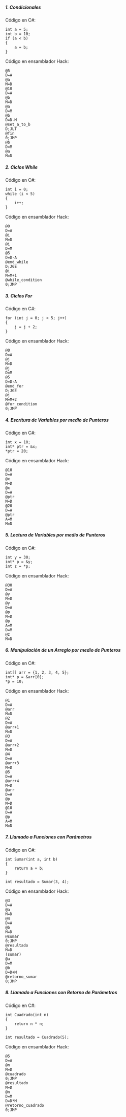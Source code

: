 ##### 1. Condicionales

Código en C#:
```
int a = 5;
int b = 10;
if (a < b)
{
    a = b;
}
```

Código en ensamblador Hack:
```
@5              
D=A
@a
M=D            
@10             
D=A
@b
M=D           
@a
D=M          
@b
D=D-M         
@set_a_to_b
D;JLT         
@fin
0;JMP           
@b
D=M            
@a
M=D             
```

##### 2. Ciclos While
   
Código en C#:
```
int i = 0;
while (i < 5)
{
    i++;
}
```

Código en ensamblador Hack:
```
@0
D=A
@i
M=D            
@i
D=M
@5
D=D-A          
@end_while
D;JGE          
@i
M=M+1           
@while_condition
0;JMP           
```

##### 3. Ciclos For

Código en C#:
```
for (int j = 0; j < 5; j++)
{
    j = j + 2;
}
```

Código en ensamblador Hack:
```
@0
D=A
@j
M=D             
@j
D=M
@5
D=D-A        
@end_for
D;JGE           
@j
M=M+2       
@for_condition
0;JMP          
```

##### 4. Escritura de Variables por medio de Punteros

Código en C#:
```
int x = 10;
int* ptr = &x;
*ptr = 20;  
```

Código en ensamblador Hack:
```
@10
D=A
@x
M=D           
@x
D=A
@ptr
M=D            
@20
D=A
@ptr
A=M         
M=D             
```
##### 5. Lectura de Variables por medio de Punteros

Código en C#:
```
int y = 30;
int* p = &y;
int z = *p;  
```

Código en ensamblador Hack:
```
@30
D=A
@y
M=D            
@y
D=A
@p
M=D            
@p
A=M            
D=M           
@z
M=D         
```
##### 6. Manipulación de un Arreglo por medio de Punteros

Código en C#:
```
int[] arr = {1, 2, 3, 4, 5};
int* p = &arr[0];
*p = 10;  
```

Código en ensamblador Hack:
```
@1
D=A
@arr
M=D            
@2
D=A
@arr+1
M=D
@3
D=A
@arr+2
M=D 
@4
D=A
@arr+3
M=D
@5
D=A
@arr+4
M=D            
@arr
D=A
@p
M=D           
@10
D=A
@p
A=M        
M=D         
```
##### 7. Llamado a Funciones con Parámetros

Código en C#:
```
int Sumar(int a, int b)
{
    return a + b;
}

int resultado = Sumar(3, 4);
```

Código en ensamblador Hack:
```
@3
D=A
@a
M=D           
@4
D=A
@b
M=D            
@sumar
0;JMP
@resultado
M=D            
(sumar)
@a
D=M
@b
D=D+M          
@retorno_sumar
0;JMP          
```
##### 8. Llamado a Funciones con Retorno de Parámetros

Código en C#:
```
int Cuadrado(int n)
{
    return n * n;
}

int resultado = Cuadrado(5);
```

Código en ensamblador Hack:
```
@5
D=A
@n
M=D             
@cuadrado
0;JMP
@resultado
M=D           
@n
D=M
D=D*M         
@retorno_cuadrado
0;JMP        
```
